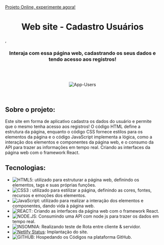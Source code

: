 [ Projeto Online, experimente agora! ](https://app-users-log.netlify.app/)
<h1 align="center"> Web site - Cadastro Usuários</h1>,


<br>

<h3 align="center">
  Interaja com essa página web, cadastrando os seus dados e tendo acesso aos registros!
</h3>

<br>


<br>

<div align="center">

![App-Users](https://user-images.githubusercontent.com/99486037/236361297-2b25277a-54f6-4941-bdfd-e1f7907d3260.PNG)


</div> 

<br>

##  Sobre o projeto:

Este site em forma de aplicativo cadastra os dados do usuário e permite que o mesmo tenha acesso aos registros! O código HTML define a estrutura da página, enquanto o código CSS fornece estilos para os elementos da página e o código JavaScript implementa a lógica, como a interação dos elementos e componentes da página web, e o consumo da API para trazer as informações em tempo real. Criando as interfaces da página web com o framework React.

##  Tecnologias:


- ![ HTML5 ](https://img.shields.io/badge/-HTML5-E34F26?style=flat-square&logo=html5&logoColor=white): utilizado para estruturar a página web, definindo os elementos, tags e suas próprias funções.
- ![ CSS3 ](https://img.shields.io/badge/-CSS3-1572B6?style=flat-square&logo=css3) : utilizado para estilizar a página, definindo as cores, fontes, recursos e emoções dos elementos.
- ![ JavaScript ](https://img.shields.io/badge/-JavaScript-black?style=flat-square&logo=javascript): utilizado para realizar a interação dos elementos e componentes, dando vida à página web.
- ![  REACT ](https://img.shields.io/badge/React-20232A?style=for-the-badge&logo=react&logoColor=61DAFB): Criando as interfaces da página web com o framework React.
- ![ NODE.JS ](https://img.shields.io/badge/Node.js-43853D?style=for-the-badge&logo=node.js&logoColor=white): Consumindo uma API com node js para trazer os dados em tempo real.
- ![ INSOMNIA ](https://img.shields.io/badge/Insomnia-5849be?style=for-the-badge&logo=Insomnia&logoColor=white): Realizando teste de Rota entre cliente & servidor.
- [![Netlify Status](https://api.netlify.com/api/v1/badges/d76cde39-fc24-47e2-a66a-5040c1ff975b/deploy-status)](https://app.netlify.com/sites/app-users-log/deploys): Implantação do site.
- ![ GITHUB ](https://img.shields.io/badge/GitHub-100000?style=for-the-badge&logo=github&logoColor=white): Hospedando os Códigos na plataforma GitHub.
<br>
